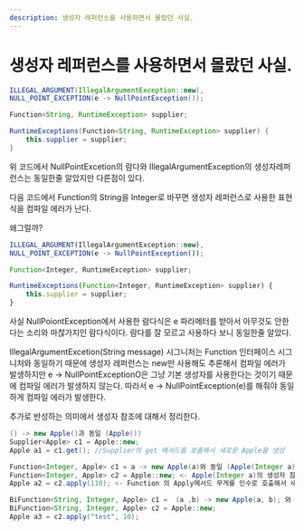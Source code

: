 ```yaml
---
description: 생성자 레퍼런스를 사용하면서 몰랐던 사실.
---
```


# 생성자 레퍼런스를 사용하면서 몰랐던 사실.

 

```java
ILLEGAL_ARGUMENT(IllegalArgumentException::new),
NULL_POINT_EXCEPTION(e -> NullPointException());

Function<String, RuntimeException> supplier;

RuntimeExceptions(Function<String, RuntimeException> supplier) {
	this.supplier = supplier;
}
```

위 코드에서 NullPointExcetion의 람다와 IllegalArgumentException의 생성자레퍼런스는 동일한줄 알았지만 다른점이 있다.

다음 코드에서 Function의 String을 Integer로 바꾸면 생성자 레퍼런스로 사용한 표현식을 컴파일 에러가 난다.

왜그럴까? 

```javascript
ILLEGAL_ARGUMENT(IllegalArgumentException::new),
NULL_POINT_EXCEPTION(e -> NullPointException());

Function<Integer, RuntimeException> supplier;

RuntimeExceptions(Function<Integer, RuntimeException> supplier) {
	this.supplier = supplier;
}
```

사실 NullPoiontException에서 사용한 람다식은  e 파라메터를 받아서 아무것도 안한다는 소리와 마찮가지인 람다식이다. 람다를 잘 모르고 사용하다 보니 동일한줄 알았다.

IllegalArgumentExcetion\(String message\) 시그니처는 Function 인터페이스 시그니처와 동일하기 때문에 생성자 레퍼런스는 new만 사용해도 추론해서 컴파일 에러가 발생하지만 e -&gt; NullPointExceptionO은 그냥 기본 생성자를 사용한다는 것이기 때문에 컴파일 에러가 발생하지 않는다. 따라서 e -&gt; NullPointException\(e\)를 해줘야 동일하게 컴파일 에러가 발생한다.

추가로 반성하는 의미에서 생성자 참조에 대해서 정리한다.

```java
() -> new Apple()과 동일 (Apple())
Supplier<Apple> c1 = Apple::new;
Apple a1 = c1.get(); //Supplier의 get 메서드를 호출해서 새로운 Apple을 생성
```

```java
Function<Integer, Apple> c1 = a -> new Apple(a)와 동일 (Apple(Integer a));
Function<Integer, Apple> c2 = Apple::new; <- Apple(Integer a)의 생성자 참조
Apple a2 = c2.apply(110); <- Function 의 Apply메서드 무게를 인수로 호출해서 새로운 Apple객체 만듬
```

```java
BiFunction<String, Integer, Apple> c1 =  (a ,b) -> new Apple(a, b); 와 동일  Apple(String a, Integer b) ;
BiFunction<String, Integer, Apple> c2 = Apple::new;
Apple a3 = c2.apply("test", 10);
```



